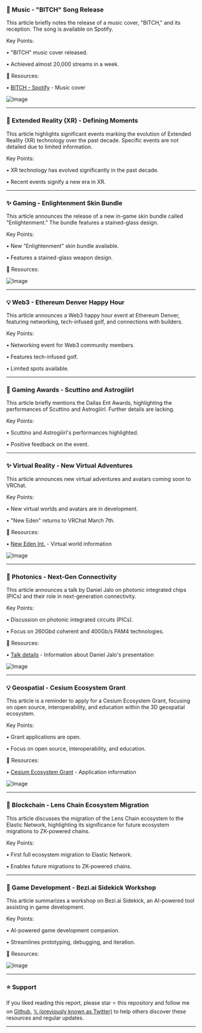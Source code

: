 ### 🎵 Music - "BITCH" Song Release

This article briefly notes the release of a music cover, "BITCH," and its reception.  The song is available on Spotify.

Key Points:

• "BITCH" music cover released.

• Achieved almost 20,000 streams in a week.


🔗 Resources:

• [BITCH - Spotify](https://open.spotify.com/track/2rGMHKcdmqDUqzu95kbC4J?si=2b91242359f54009…) - Music cover

![Image](https://pbs.twimg.com/media/GkWNETmXYAA-g_u?format=jpg&name=small)


---

### 🤖 Extended Reality (XR) - Defining Moments

This article highlights significant events marking the evolution of Extended Reality (XR) technology over the past decade.  Specific events are not detailed due to limited information.


Key Points:

• XR technology has evolved significantly in the past decade.

• Recent events signify a new era in XR.


---

### ✨ Gaming - Enlightenment Skin Bundle

This article announces the release of a new in-game skin bundle called "Enlightenment." The bundle features a stained-glass design.


Key Points:

• New "Enlightenment" skin bundle available.

• Features a stained-glass weapon design.


🔗 Resources:

![Image](https://pbs.twimg.com/media/GkWMGWxXQAAkAUo?format=jpg&name=small)


---

### 💡 Web3 - Ethereum Denver Happy Hour

This article announces a Web3 happy hour event at Ethereum Denver, featuring networking, tech-infused golf, and connections with builders.


Key Points:

• Networking event for Web3 community members.

• Features tech-infused golf.

• Limited spots available.



---

### 🤖 Gaming Awards - Scuttino and Astrogiiirl

This article briefly mentions the Dallas Ent Awards, highlighting the performances of Scuttino and Astrogiiirl.  Further details are lacking.


Key Points:

• Scuttino and Astrogiiirl's performances highlighted.

• Positive feedback on the event.


---

### ✨ Virtual Reality - New Virtual Adventures

This article announces new virtual adventures and avatars coming soon to VRChat.


Key Points:

• New virtual worlds and avatars are in development.

• "New Eden" returns to VRChat March 7th.


🔗 Resources:

• [New Eden Int.](http://NewEdenInt.com) - Virtual world information

![Image](https://pbs.twimg.com/ext_tw_video_thumb/1893069295606706176/pu/img/G-0Z7nJhlG6qI35-.jpg)


---

### 🤖 Photonics - Next-Gen Connectivity

This article announces a talk by Daniel Jalo on photonic integrated chips (PICs) and their role in next-generation connectivity.

Key Points:

• Discussion on photonic integrated circuits (PICs).

• Focus on 260Gbd coherent and 400Gb/s PAM4 technologies.


🔗 Resources:

• [Talk details](https://bit.ly/42pdagQ) -  Information about Daniel Jalo's presentation

![Image](https://pbs.twimg.com/media/GkV89FBWgAAyWTY?format=jpg&name=small)


---

### 💡 Geospatial - Cesium Ecosystem Grant

This article is a reminder to apply for a Cesium Ecosystem Grant, focusing on open source, interoperability, and education within the 3D geospatial ecosystem.

Key Points:

• Grant applications are open.

• Focus on open source, interoperability, and education.


🔗 Resources:

• [Cesium Ecosystem Grant](https://hubs.li/Q031jfmG0) -  Application information

![Image](https://pbs.twimg.com/media/GkV8fd5XcAABzu_?format=jpg&name=small)



---

### 🤖 Blockchain - Lens Chain Ecosystem Migration

This article discusses the migration of the Lens Chain ecosystem to the Elastic Network, highlighting its significance for future ecosystem migrations to ZK-powered chains.

Key Points:

• First full ecosystem migration to Elastic Network.

• Enables future migrations to ZK-powered chains.


---

### 🤖 Game Development - Bezi.ai Sidekick Workshop

This article summarizes a workshop on Bezi.ai Sidekick, an AI-powered tool assisting in game development.

Key Points:

• AI-powered game development companion.

• Streamlines prototyping, debugging, and iteration.


🔗 Resources:

![Image](https://pbs.twimg.com/media/GkVJnRAWcAAWL-u?format=jpg&name=small)


---

### ⭐️ Support

If you liked reading this report, please star ⭐️ this repository and follow me on [Github](https://github.com/Drix10), [𝕏 (previously known as Twitter)](https://x.com/DRIX_10_) to help others discover these resources and regular updates.

---